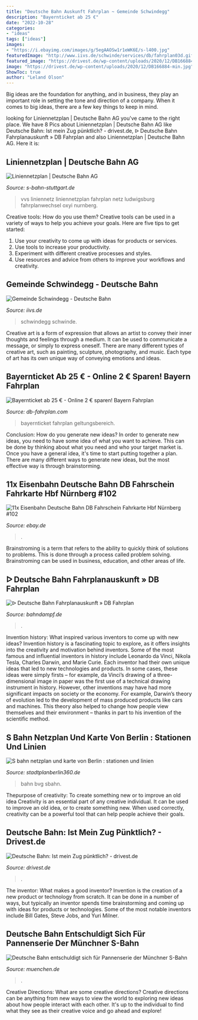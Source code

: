 ```yaml
---
title: "Deutsche Bahn Auskunft Fahrplan ~ Gemeinde Schwindegg"
description: "Bayernticket ab 25 €"
date: "2022-10-28"
categories:
- "ideas"
tags: ["ideas"]
images:
- "https://i.ebayimg.com/images/g/5egAAOSw1r1eWK6E/s-l400.jpg"
featuredImage: "http://www.iivs.de/schwinde/services/db/fahrplan03d.gif"
featured_image: "https://drivest.de/wp-content/uploads/2020/12/DB166884-min.jpg"
image: "https://drivest.de/wp-content/uploads/2020/12/DB166884-min.jpg"
ShowToc: true
author: "Leland Olson"
---
```



Big ideas are the foundation for anything, and in business, they play an important role in setting the tone and direction of a company. When it comes to big ideas, there are a few key things to keep in mind. 

	

		
looking for Liniennetzplan | Deutsche Bahn AG you've came to the right place. We have 8 Pics about Liniennetzplan | Deutsche Bahn AG like Deutsche Bahn: Ist mein Zug pünktlich? - drivest.de, ᐅ Deutsche Bahn Fahrplanauskunft » DB Fahrplan and also Liniennetzplan | Deutsche Bahn AG. Here it is:
		
    
## Liniennetzplan | Deutsche Bahn AG

<img loading=lazy src="https://www.s-bahn-stuttgart.de/resource/image/662826/square/620/620/ce740ae59cecc4ffeb792016d75da350/bm/Liniennetzplan.jpg" onerror="this.onerror=null;this.src='https://tse3.mm.bing.net/th?id=OIP.UVi5L_LNgbpJKIvGRcmWRQHaHa&amp;pid=15.1';" alt="Liniennetzplan | Deutsche Bahn AG">

_Source: s-bahn-stuttgart.de_

>vvs liniennetz liniennetzplan fahrplan netz ludwigsburg fahrplanwechsel oxyi nurnberg. 

	

Creative tools: How do you use them?
Creative tools can be used in a variety of ways to help you achieve your goals. Here are five tips to get started: 
1. Use your creativity to come up with ideas for products or services.
2. Use tools to increase your productivity.
3. Experiment with different creative processes and styles.
4. Use resources and advice from others to improve your workflows and creativity.

    
## Gemeinde Schwindegg - Deutsche Bahn

<img loading=lazy src="http://www.iivs.de/schwinde/services/db/fahrplan03d.gif" onerror="this.onerror=null;this.src='https://tse2.mm.bing.net/th?id=OIP.7eTdE3nbwli0BrCSFOv2VwHaI6&amp;pid=15.1';" alt="Gemeinde Schwindegg - Deutsche Bahn">

_Source: iivs.de_

>schwindegg schwinde. 

	

Creative art is a form of expression that allows an artist to convey their inner thoughts and feelings through a medium. It can be used to communicate a message, or simply to express oneself. There are many different types of creative art, such as painting, sculpture, photography, and music. Each type of art has its own unique way of conveying emotions and ideas.

    
## Bayernticket Ab 25 € - Online 2 € Sparen! Bayern Fahrplan

<img loading=lazy src="https://www.db-fahrplan.com/wp-content/uploads/2013/08/bayernticket.jpg" onerror="this.onerror=null;this.src='https://tse1.mm.bing.net/th?id=OIP.2ZFeGCuqDEx4Z8BR6n3p7gHaHX&amp;pid=15.1';" alt="Bayernticket ab 25 € - Online 2 € sparen! Bayern Fahrplan">

_Source: db-fahrplan.com_

>bayernticket fahrplan geltungsbereich. 

	

Conclusion: How do you generate new ideas?
In order to generate new ideas, you need to have some idea of what you want to achieve. This can be done by thinking about what you need and who your target market is. Once you have a general idea, it's time to start putting together a plan. There are many different ways to generate new ideas, but the most effective way is through brainstorming.

    
## 11x Eisenbahn Deutsche Bahn DB Fahrschein Fahrkarte Hbf Nürnberg #102

<img loading=lazy src="https://i.ebayimg.com/images/g/5egAAOSw1r1eWK6E/s-l400.jpg" onerror="this.onerror=null;this.src='https://tse4.mm.bing.net/th?id=OIP.rYM1av7Q5Fv9n9cbfgw6sAAAAA&amp;pid=15.1';" alt="11x Eisenbahn Deutsche Bahn DB Fahrschein Fahrkarte Hbf Nürnberg #102">

_Source: ebay.de_

>. 

	

Brainstroming is a term that refers to the ability to quickly think of solutions to problems. This is done through a process called problem solving. Brainstroming can be used in business, education, and other areas of life.

    
## ᐅ Deutsche Bahn Fahrplanauskunft » DB Fahrplan

<img loading=lazy src="https://www.bahndampf.de/wp-content/uploads/2020/07/DB-Regio-768x394.jpg" onerror="this.onerror=null;this.src='https://tse3.mm.bing.net/th?id=OIP.35lQIPeQx70zQmB_IyqHoQHaDz&amp;pid=15.1';" alt="ᐅ Deutsche Bahn Fahrplanauskunft » DB Fahrplan">

_Source: bahndampf.de_

>. 

	

Invention history: What inspired various inventors to come up with new ideas?
Invention history is a fascinating topic to explore, as it offers insights into the creativity and motivation behind inventors. Some of the most famous and influential inventors in history include Leonardo da Vinci, Nikola Tesla, Charles Darwin, and Marie Curie. Each inventor had their own unique ideas that led to new technologies and products. In some cases, these ideas were simply firsts – for example, da Vinci’s drawing of a three-dimensional image in paper was the first use of a technical drawing instrument in history. However, other inventions may have had more significant impacts on society or the economy. For example, Darwin’s theory of evolution led to the development of mass produced products like cars and machines. This theory also helped to change how people view themselves and their environment – thanks in part to his invention of the scientific method.

    
## S Bahn Netzplan Und Karte Von Berlin : Stationen Und Linien

<img loading=lazy src="http://stadtplanberlin360.de/carte/image/de/s-bahn-plan-berlin.jpg" onerror="this.onerror=null;this.src='https://tse1.mm.bing.net/th?id=OIP.J-fA2_Hx6_atpKJiheejIQHaFP&amp;pid=15.1';" alt="S bahn netzplan und karte von Berlin : stationen und linien">

_Source: stadtplanberlin360.de_

>bahn bvg sbahn. 

	

Thepurpose of creativity: To create something new or to improve an old idea
Creativity is an essential part of any creative individual. It can be used to improve an old idea, or to create something new. When used correctly, creativity can be a powerful tool that can help people achieve their goals.

    
## Deutsche Bahn: Ist Mein Zug Pünktlich? - Drivest.de

<img loading=lazy src="https://drivest.de/wp-content/uploads/2020/12/DB166884-min.jpg" onerror="this.onerror=null;this.src='https://tse3.mm.bing.net/th?id=OIP.-5wWxqStkXokxdykJ47rcAHaEK&amp;pid=15.1';" alt="Deutsche Bahn: Ist mein Zug pünktlich? - drivest.de">

_Source: drivest.de_

>. 

	

The inventor: What makes a good inventor?
Invention is the creation of a new product or technology from scratch. It can be done in a number of ways, but typically an inventor spends time brainstorming and coming up with ideas for products or technologies. Some of the most notable inventors include Bill Gates, Steve Jobs, and Yuri Milner.

    
## Deutsche Bahn Entschuldigt Sich Für Pannenserie Der Münchner S-Bahn

<img loading=lazy src="https://cdn.muenchen-p.de/.imaging/stk/responsive/image980/dms/shutterstock-2014/winter/sbahn-schnee-620/document/sbahn-schnee-620.jpg" onerror="this.onerror=null;this.src='https://tse3.mm.bing.net/th?id=OIP.YpiTsqesHA8hNWJPqZE1rQHaCx&amp;pid=15.1';" alt="Deutsche Bahn entschuldigt sich für Pannenserie der Münchner S-Bahn">

_Source: muenchen.de_

>. 

	

Creative Directions: What are some creative directions?
Creative directions can be anything from new ways to view the world to exploring new ideas about how people interact with each other. It's up to the individual to find what they see as their creative voice and go ahead and explore!

